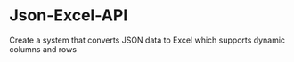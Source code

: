 # Json-Excel-API
Create a system that converts JSON data to Excel which supports dynamic columns and rows 
